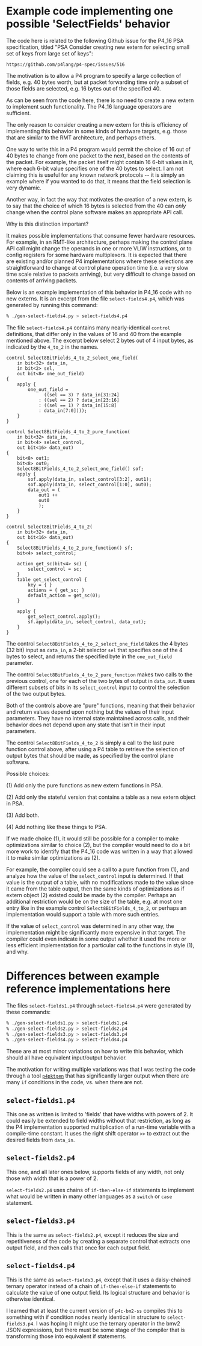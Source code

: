 # Example code implementing one possible 'SelectFields' behavior

The code here is related to the following Github issue for the P4_16
PSA specification, titled "PSA Consider creating new extern for
selecting small set of keys from large set of keys":

    https://github.com/p4lang/p4-spec/issues/516

The motivation is to allow a P4 program to specify a large collection
of fields, e.g. 40 bytes worth, but at packet forwarding time only a
subset of those fields are selected, e.g. 16 bytes out of the
specified 40.

As can be seen from the code here, there is no need to create a new
extern to implement such functionality.  The P4_16 language operators
are sufficient.

The only reason to consider creating a new extern for this is
efficiency of implementing this behavior in some kinds of hardware
targets, e.g. those that are similar to the RMT architecture, and
perhaps others.

One way to write this in a P4 program would permit the choice of 16
out of 40 bytes to change from one packet to the next, based on the
contents of the packet.  For example, the packet itself might contain
16 6-bit values in it, where each 6-bit value specifies one of the 40
bytes to select.  I am not claiming this is useful for any known
network protocols -- it is simply an example where if you wanted to do
that, it means that the field selection is very dynamic.

Another way, in fact the way that motivates the creation of a new
extern, is to say that the choice of which 16 bytes is selected from
the 40 can _only_ change when the control plane software makes an
appropriate API call.

Why is this distinction important?

It makes possible implementations that consume fewer hardware
resources.  For example, in an RMT-like architecture, perhaps making
the control plane API call might change the operands in one or more
VLIW instructions, or to config registers for some hardware
multiplexors.  It is expected that there are existing and/or planned
P4 implementations where these selections are straightforward to
change at control plane operation time (i.e. a very slow time scale
relative to packets arriving), but very difficult to change based on
contents of arriving packets.

Below is an example implementation of this behavior in P4_16 code with
no new externs.  It is an excerpt from the file `select-fields4.p4`,
which was generated by running this command:

```bash
% ./gen-select-fields4.py > select-fields4.p4
```

The file `select-fields4.p4` contains many nearly-identical `control`
definitions, that differ only in the values of 16 and 40 from the
example mentioned above.  The excerpt below select 2 bytes out of 4
input bytes, as indicated by the `4_to_2` in the names.

```p4
control Select8BitFields_4_to_2_select_one_field(
    in bit<32> data_in,
    in bit<2> sel,
    out bit<8> one_out_field)
{
    apply {
        one_out_field =
              ((sel == 3) ? data_in[31:24]
            : ((sel == 2) ? data_in[23:16]
            : ((sel == 1) ? data_in[15:8]
            : data_in[7:0])));
    }
}

control Select8BitFields_4_to_2_pure_function(
    in bit<32> data_in,
    in bit<4> select_control,
    out bit<16> data_out)
{
    bit<8> out1;
    bit<8> out0;
    Select8BitFields_4_to_2_select_one_field() sof;
    apply {
        sof.apply(data_in, select_control[3:2], out1);
        sof.apply(data_in, select_control[1:0], out0);
        data_out = (
            out1 ++
            out0
            );
    }
}

control Select8BitFields_4_to_2(
    in bit<32> data_in,
    out bit<16> data_out)
{
    Select8BitFields_4_to_2_pure_function() sf;
    bit<4> select_control;

    action get_sc(bit<4> sc) {
        select_control = sc;
    }
    table get_select_control {
        key = { }
        actions = { get_sc; }
        default_action = get_sc(0);
    }

    apply {
        get_select_control.apply();
        sf.apply(data_in, select_control, data_out);
    }
}
```

The control `Select8BitFields_4_to_2_select_one_field` takes the 4
bytes (32 bit) input as `data_in`, a 2-bit selector `sel` that
specifies one of the 4 bytes to select, and returns the specified byte
in the `one_out_field` parameter.

The control `Select8BitFields_4_to_2_pure_function` makes two calls to
the previous control, one for each of the two bytes of output in
`data_out`.  It uses different subsets of bits in its `select_control`
input to control the selection of the two output bytes.

Both of the controls above are "pure" functions, meaning that their
behavior and return values depend upon nothing but the values of their
input parameters.  They have no internal state maintained across
calls, and their behavior does not depend upon any state that isn't in
their input parameters.

The control `Select8BitFields_4_to_2` is simply a call to the last
pure function control above, after using a P4 table to retrieve the
selection of output bytes that should be made, as specified by the
control plane software.

Possible choices:

(1) Add only the pure functions as new extern functions in PSA.

(2) Add only the stateful version that contains a table as a new extern
    object in PSA.

(3) Add both.

(4) Add nothing like these things to PSA.

If we made choice (1), it would still be possible for a compiler to
make optimizations similar to choice (2), but the compiler would need
to do a bit more work to identify that the P4_16 code was written in a
way that allowed it to make similar optimizations as (2).

For example, the compiler could see a call to a pure function from
(1), and analyze how the value of the `select_control` input is
determined.  If that value is the output of a table, with no
modifications made to the value since it came from the table output,
then the same kinds of optimizations as if extern object (2) existed
could be made by the compiler.  Perhaps an additional restriction
would be on the size of the table, e.g. at most one entry like in the
example control `Select8BitFields_4_to_2`, or perhaps an
implementation would support a table with more such entries.

If the value of `select_control` was determined in any other way, the
implementation might be significantly more expensive in that target.
The compiler could even indicate in some output whether it used the
more or less efficient implementation for a particular call to the
functions in style (1), and why.


# Differences between example reference implementations here

The files `select-fields1.p4` through `select-fields4.p4` were
generated by these commands:

```bash
% ./gen-select-fields1.py > select-fields1.p4
% ./gen-select-fields2.py > select-fields2.p4
% ./gen-select-fields3.py > select-fields3.p4
% ./gen-select-fields4.py > select-fields4.p4
```

These are at most minor variations on how to write this behavior,
which should all have equivalent input/output behavior.

The motivation for writing multiple variations was that I was testing
the code through a tool
[`p4pktgen`](https://github.com/p4pktgen/p4pktgen) that has
significantly larger output when there are many `if` conditions in the
code, vs. when there are not.


## `select-fields1.p4`

This one as written is limited to 'fields' that have widths with
powers of 2.  It could easily be extended to field widths without that
restriction, as long as the P4 implementation supported multiplication
of a run-time variable with a compile-time constant.  It uses the
right shift operator `>>` to extract out the desired fields from
`data_in`.


## `select-fields2.p4`

This one, and all later ones below, supports fields of any width, not
only those with width that is a power of 2.

`select-fields2.p4` uses chains of `if-then-else-if` statements to
implement what would be written in many other languages as a `switch`
or `case` statement.


## `select-fields3.p4`

This is the same as `select-fields2.p4`, except it reduces the size
and repetitiveness of the code by creating a separate control that
extracts one output field, and then calls that once for each output
field.


## `select-fields4.p4`

This is the same as `select-fields3.p4`, except that it uses a
daisy-chained ternary operator instead of a chain of `if-then-else-if`
statements to calculate the value of one output field.  Its logical
structure and behavior is otherwise identical.

I learned that at least the current version of `p4c-bm2-ss` compiles
this to something with if condition nodes nearly identical in
structure to `select-fields3.p4`.  I was hoping it might use the
ternary operator in the bmv2 JSON expressions, but there must be some
stage of the compiler that is transforming those into equivalent if
statements.
